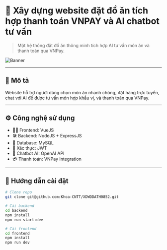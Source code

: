 # 🍔 Xây dựng website đặt đồ ăn tích hợp thanh toán VNPAY và AI chatbot tư vấn

> Một hệ thống đặt đồ ăn thông minh tích hợp AI tư vấn món ăn và thanh toán qua VNPay.

![Banner](https://imgur.com/a/hhhi3YJ.png)

---

## 🧠 Mô tả
Website hỗ trợ người dùng chọn món ăn nhanh chóng, đặt hàng trực tuyến, chat với AI để được tư vấn món hợp khẩu vị, và thanh toán qua VNPay.

---

## ⚙️ Công nghệ sử dụng

- 👨‍💻 Frontend: VueJS
- 🛠 Backend: NodeJS + ExpressJS
- 💾 Database: MySQL
- 🔐 Xác thực: JWT
- 💬 Chatbot AI: OpenAI API
- 💳 Thanh toán: VNPay Integration

---

## 🚀 Hướng dẫn cài đặt

```bash
# Clone repo
git clone git@github.com:Khoa-CNTT/XDWDDATH0852.git

# Cài backend
cd backend
npm install
npm run start:dev

# Cài frontend
cd frontend
npm install
npm run dev
